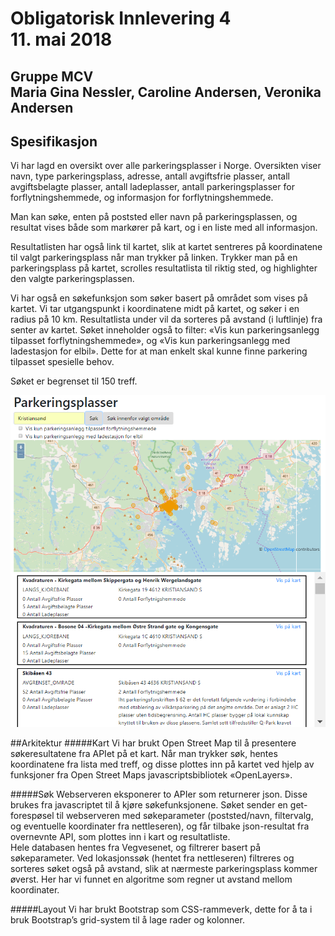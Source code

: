<h1>Obligatorisk Innlevering 4<br>
11. mai 2018</h1>
<h2>Gruppe MCV <br>
Maria Gina Nessler, Caroline Andersen, Veronika Andersen</h2>

<h2>Spesifikasjon</h2>
<p>
Vi har lagd en oversikt over alle parkeringsplasser i Norge. Oversikten
viser navn, type parkeringsplass, adresse, antall avgiftsfrie plasser,
antall avgiftsbelagte plasser, antall ladeplasser, antall parkeringsplasser
for forflytningshemmede, og informasjon for forflytningshemmede.</p>
<p>
Man kan søke, enten på poststed eller navn på parkeringsplassen, og
resultat vises både som markører på kart, og i en liste med all
informasjon.</p>
<p>Resultatlisten har også link til kartet, slik at kartet sentreres på
koordinatene til valgt parkeringsplass når man trykker på linken.
Trykker man på en parkeringsplass på kartet, scrolles resultatlista
til riktig sted, og highlighter den valgte parkeringsplassen.</p>
<p>
Vi har også en søkefunksjon som søker basert på området som vises på
kartet. Vi tar utgangspunkt i koordinatene midt på kartet, og søker i
en radius på 10 km. Resultatlista under vil da sorteres på avstand
(i luftlinje) fra senter av kartet.
Søket inneholder også to filter: «Vis kun parkeringsanlegg tilpasset
forflytningshemmede», og «Vis kun parkeringsanlegg med ladestasjon for
elbil». Dette for at man enkelt skal kunne finne parkering tilpasset
spesielle behov.</p>
<p>Søket er begrenset til 150 treff.</p>

![Screenshot](Screenshot.png)

##Arkitektur
#####Kart
Vi har brukt Open Street Map til å presentere søkeresultatene fra APIet 
på et kart. Når man trykker søk, hentes koordinatene fra lista med treff, 
og disse plottes inn på kartet ved hjelp av funksjoner fra Open Street 
Maps javascriptsbibliotek «OpenLayers».

#####Søk
Webserveren eksponerer to APIer som returnerer json. Disse brukes fra 
javascriptet til å kjøre søkefunksjonene.
Søket sender en get-forespøsel til webserveren med søkeparameter 
(poststed/navn, filtervalg, og eventuelle koordinater fra nettleseren), 
og får tilbake json-resultat fra overnevnte API, som plottes inn i kart 
og resultatliste. <br>
Hele databasen hentes fra Vegvesenet, og filtrerer basert på søkeparameter. 
Ved lokasjonssøk (hentet fra nettleseren) filtreres og sorteres søket også 
på avstand, slik at nærmeste parkeringsplass kommer øverst. Her har vi 
funnet en algoritme som regner ut avstand mellom koordinater.

#####Layout
Vi har brukt Bootstrap som CSS-rammeverk, dette for å ta i bruk 
Bootstrap’s grid-system til å lage rader og kolonner. 
